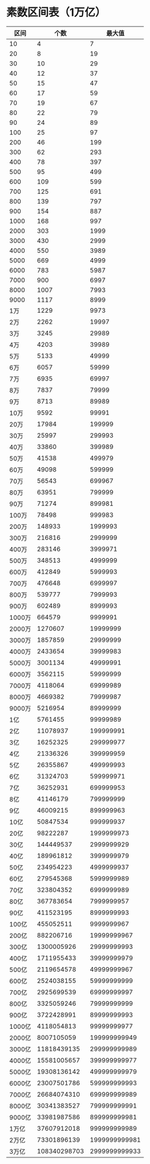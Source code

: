 # 素数区间表（1万亿）
区间|个数|最大值
---|---|---
10|4|7
20|8|19
30|10|29
40|12|37
50|15|47
60|17|59
70|19|67
80|22|79
90|24|89
100|25|97
200|46|199
300|62|293
400|78|397
500|95|499
600|109|599
700|125|691
800|139|797
900|154|887
1000|168|997
2000|303|1999
3000|430|2999
4000|550|3989
5000|669|4999
6000|783|5987
7000|900|6997
8000|1007|7993
9000|1117|8999
1万|1229|9973
2万|2262|19997
3万|3245|29989
4万|4203|39989
5万|5133|49999
6万|6057|59999
7万|6935|69997
8万|7837|79999
9万|8713|89989
10万|9592|99991
20万|17984|199999
30万|25997|299993
40万|33860|399989
50万|41538|499979
60万|49098|599999
70万|56543|699967
80万|63951|799999
90万|71274|899981
100万|78498|999983
200万|148933|1999993
300万|216816|2999999
400万|283146|3999971
500万|348513|4999999
600万|412849|5999993
700万|476648|6999997
800万|539777|7999993
900万|602489|8999993
1000万|664579|9999991
2000万|1270607|19999999
3000万|1857859|29999999
4000万|2433654|39999983
5000万|3001134|49999991
6000万|3562115|59999999
7000万|4118064|69999989
8000万|4669382|79999987
9000万|5216954|89999999
1亿|5761455|99999989
2亿|11078937|199999991
3亿|16252325|299999977
4亿|21336326|399999959
5亿|26355867|499999993
6亿|31324703|599999971
7亿|36252931|699999953
8亿|41146179|799999999
9亿|46009215|899999963
10亿|50847534|999999937
20亿|98222287|1999999973
30亿|144449537|2999999929
40亿|189961812|3999999979
50亿|234954223|4999999937
60亿|279545368|5999999989
70亿|323804352|6999999989
80亿|367783654|7999999957
90亿|411523195|8999999993
100亿|455052511|9999999967
200亿|882206716|19999999967
300亿|1300005926|29999999993
400亿|1711955433|39999999979
500亿|2119654578|49999999967
600亿|2524038155|59999999999
700亿|2925699539|69999999997
800亿|3325059246|79999999999
900亿|3722428991|89999999993
1000亿|4118054813|99999999977
2000亿|8007105059|199999999949
3000亿|11818439135|299999999989
4000亿|15581005657|399999999977
5000亿|19308136142|499999999979
6000亿|23007501786|599999999993
7000亿|26684074310|699999999989
8000亿|30341383527|799999999991
9000亿|33981987586|899999999981
1万亿|37607912018|999999999989
2万亿|73301896139|1999999999981
3万亿|108340298703|2999999999933